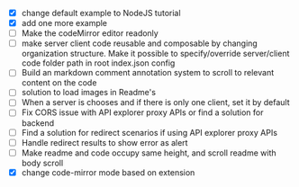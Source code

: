 - [x] change default example to NodeJS tutorial
- [x] add one more example
- [ ] Make the codeMirror editor readonly
- [ ] make server client code reusable and composable by changing organization structure. Make it possible to specify/override server/client code folder path in root index.json config
- [ ] Build an markdown comment annotation system to scroll to relevant content on the code
- [ ] solution to load images in Readme's
- [ ] When  a server is chooses and if there is only one client, set it by default
- [ ] Fix CORS issue with API explorer proxy APIs or find a solution for backend
- [ ] Find a solution for redirect scenarios if using API explorer proxy APIs
- [ ] Handle redirect results to show error as alert
- [ ] Make readme and code occupy same height, and scroll readme with body scroll
- [x] change code-mirror mode based on extension
